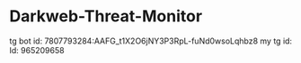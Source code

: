 # Darkweb-Threat-Monitor

tg bot id: 7807793284:AAFG_t1X2O6jNY3P3RpL-fuNd0wsoLqhbz8
my tg id: Id: 965209658
